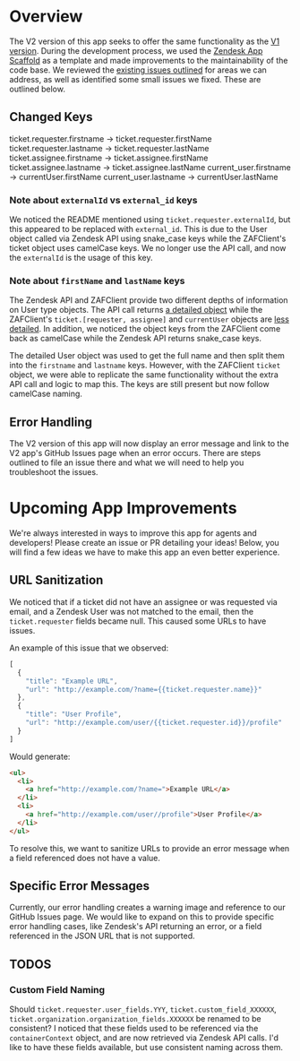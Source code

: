 # Overview
The V2 version of this app seeks to offer the same functionality as the [V1 version](https://github.com/zendesklabs/url_builder_app).  During the development process, we used the [Zendesk App Scaffold](https://github.com/zendesk/app_scaffold) as a template and made improvements to the maintainability of the code base.  We reviewed the [existing issues outlined](https://github.com/zendesklabs/url_builder_app/issues) for areas we can address, as well as identified some small issues we fixed.  These are outlined below.

## Changed Keys
ticket.requester.firstname -> ticket.requester.firstName
ticket.requester.lastname -> ticket.requester.lastName
ticket.assignee.firstname -> ticket.assignee.firstName
ticket.assignee.lastname -> ticket.assignee.lastName
current_user.firstname -> currentUser.firstName
current_user.lastname -> currentUser.lastName

### Note about `externalId` vs `external_id` keys
We noticed the README mentioned using `ticket.requester.externalId`, but this appeared to be replaced with `external_id`.  This is due to the User object called via Zendesk API using snake_case keys while the ZAFClient's ticket object uses camelCase keys.  We no longer use the API call, and now the `externalId` is the usage of this key.

### Note about `firstName` and `lastName` keys
The Zendesk API and ZAFClient provide two different depths of information on User type objects.  The API call returns [a detailed object](https://developer.zendesk.com/rest_api/docs/support/users#json-format-for-agent-or-admin-requests) while the ZAFClient's `ticket.[requester, assignee]` and `currentUser` objects are [less detailed](https://developer.zendesk.com/apps/docs/support-api/all_locations#user-object).  In addition, we noticed the object keys from the ZAFClient come back as camelCase while the Zendesk API returns snake_case keys.  

The detailed User object was used to get the full name and then split them into the `firstname` and `lastname` keys.  However, with the ZAFClient `ticket` object, we were able to replicate the same functionality without the extra API call and logic to map this.  The keys are still present but now follow camelCase naming.

## Error Handling
The V2 version of this app will now display an error message and link to the V2 app's GitHub Issues page when an error occurs.  There are steps outlined to file an issue there and what we will need to help you troubleshoot the issues. 

# Upcoming App Improvements
We're always interested in ways to improve this app for agents and developers!  Please create an issue or PR detailing your ideas!  Below, you will find a few ideas we have to make this app an even better experience.

## URL Sanitization
We noticed that if a ticket did not have an assignee or was requested via email, and a Zendesk User was not matched to the email, then the `ticket.requester` fields became null.  This caused some URLs to have issues.  

An example of this issue that we observed:
```javascript
[
  {
    "title": "Example URL",
    "url": "http://example.com/?name={{ticket.requester.name}}"
  },
  {
    "title": "User Profile",
    "url": "http://example.com/user/{{ticket.requester.id}}/profile"
  }
]
```

Would generate:
```html
<ul>
  <li>
    <a href="http://example.com/?name=">Example URL</a>
  </li>
  <li>
    <a href="http://example.com/user//profile">User Profile</a>
  </li>
</ul>
```

To resolve this, we want to sanitize URLs to provide an error message when a field referenced does not have a value.  

## Specific Error Messages
Currently, our error handling creates a warning image and reference to our GitHub Issues page.  We would like to expand on this to provide specific error handling cases, like Zendesk's API returning an error, or a field referenced in the JSON URL that is not supported.

## TODOS

### Custom Field Naming
Should `ticket.requester.user_fields.YYY`, `ticket.custom_field_XXXXXX`, `ticket.organization.organization_fields.XXXXXX` be renamed to be consistent?  I noticed that these fields used to be referenced via the `containerContext` object, and are now retrieved via Zendesk API calls.  I'd like to have these fields available, but use consistent naming across them.